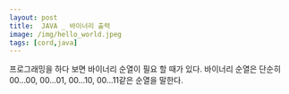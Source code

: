 ```yaml
---
layout: post
title:  JAVA _ 바이너리 출력
image: /img/hello_world.jpeg
tags: [cord,java]
---
```


프로그래밍을 하다 보면 바이너리 순열이 필요 할 때가 있다. 바이너리 순열은 단순히 00...00, 00...01, 00...10, 00...11같은 순열을 말한다.
